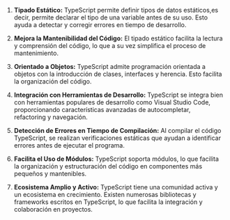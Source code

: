 1. **Tipado Estático:**
   TypeScript permite definir tipos de datos estáticos,es decir, permite declarar el tipo de una variable antes de su uso. Esto ayuda a detectar y corregir errores en tiempo de desarrollo.

2. **Mejora la Mantenibilidad del Código:**
   El tipado estático facilita la lectura y comprensión del código, lo que a su vez simplifica el proceso de mantenimiento.

3. **Orientado a Objetos:**
   TypeScript admite programación orientada a objetos con la introducción de clases, interfaces y herencia. Esto facilita la organización del código. 

4. **Integración con Herramientas de Desarrollo:**
   TypeScript se integra bien con herramientas populares de desarrollo como Visual Studio Code, proporcionando características avanzadas de autocompletar, refactoring y navegación.

5. **Detección de Errores en Tiempo de Compilación:**
   Al compilar el código TypeScript, se realizan verificaciones estáticas que ayudan a identificar errores antes de ejecutar el programa.

6. **Facilita el Uso de Módulos:**
   TypeScript soporta módulos, lo que facilita la organización y estructuración del código en componentes más pequeños y mantenibles.

7. **Ecosistema Amplio y Activo:**
   TypeScript tiene una comunidad activa y un ecosistema en crecimiento. Existen numerosas bibliotecas y frameworks escritos en TypeScript, lo que facilita la integración y colaboración en proyectos.
